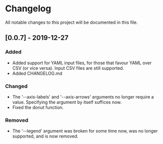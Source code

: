 # Changelog

All notable changes to this project will be documented in this file.

## [0.0.7] - 2019-12-27

### Added

- Added support for YAML input files, for those that favour YAML over CSV (or vice versa). Input CSV files are still supported.
- Added CHANGELOG.md

### Changed

- The '--axis-labels' and '--axis-arrows' arguments no longer require a value. Specifying the argument by itself suffices now.
- Fixed the donut function.

### Removed

- The '--legend' argument was broken for some time now, was no longer supported, and is now removed.
